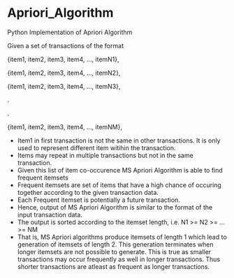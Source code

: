 # Apriori_Algorithm

Python Implementation of Apriori Algorithm

Given a set of transactions of the format

{item1, item2, item3, item4, ..., itemN1},

{item1, item2, item3, item4, ..., itemN2},

{item1, item2, item3, item4, ..., itemN3},

.

.

{item1, item2, item3, item4, ..., itemNM},

* Item1 in first transaction is not the same in other transactions. It is only used to represent different item witihin the transaction.
* Items may repeat in multiple transactions but not in the same transaction.
* Given this list of item co-occurence MS Apriori Algorithm is able to find frequent itemsets
* Frequent itemsets are set of items that have a high chance of occuring together according to the given transaction data.
* Each Frequent itemset is potentially a future transaction.
* Hence, output of MS Apriori Algorithm is similar to the format of the input transaction data. 
* The output is sorted according to the itemset length, i.e. N1 >= N2 >= ... >= NM
* That is, MS Apriori algorithms produce itemsets of length 1 which lead to generation of itemsets of length 2. This generation terminates when longer itemsets are not possible to generate. This is true as smaller transactions may occur frequently as well in longer transactions. Thus shorter transactions are atleast as frequent as longer transactions.
